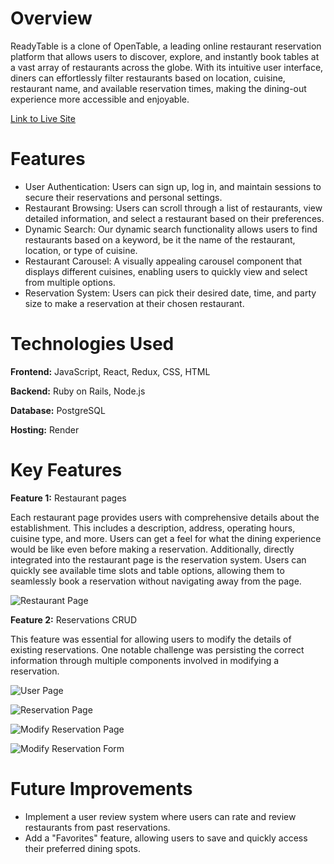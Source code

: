 # Overview
ReadyTable is a clone of OpenTable, a leading online restaurant reservation platform that allows users to discover, explore, and instantly book tables at a vast array of restaurants across the globe. With its intuitive user interface, diners can effortlessly filter restaurants based on location, cuisine, restaurant name, and available reservation times, making the dining-out experience more accessible and enjoyable.

[Link to Live Site](https://readytable.onrender.com/)

# Features
- User Authentication: Users can sign up, log in, and maintain sessions to secure their reservations and personal settings.
- Restaurant Browsing: Users can scroll through a list of restaurants, view detailed information, and select a restaurant based on their preferences.
- Dynamic Search: Our dynamic search functionality allows users to find restaurants based on a keyword, be it the name of the restaurant, location, or type of cuisine.
- Restaurant Carousel: A visually appealing carousel component that displays different cuisines, enabling users to quickly view and select from multiple options.
- Reservation System: Users can pick their desired date, time, and party size to make a reservation at their chosen restaurant.

# Technologies Used
**Frontend:** JavaScript, React, Redux, CSS, HTML

**Backend:** Ruby on Rails, Node.js

**Database:** PostgreSQL

**Hosting:** Render

# Key Features
**Feature 1:** Restaurant pages

Each restaurant page provides users with comprehensive details about the establishment. This includes a description, address, operating hours, cuisine type, and more. Users can get a feel for what the dining experience would be like even before making a reservation. Additionally, directly integrated into the restaurant page is the reservation system. Users can quickly see available time slots and table options, allowing them to seamlessly book a reservation without navigating away from the page.

![Restaurant Page](./storage/restaurant-page.png)


**Feature 2:**  Reservations CRUD

This feature was essential for allowing users to modify the details of existing reservations. One notable challenge was persisting the correct information through multiple components involved in modifying a reservation.

![User Page](./storage/user-page.png)

![Reservation Page](./storage/reservation-page.png)

![Modify Reservation Page](./storage/modify-reservation-page.png)

![Modify Reservation Form](./storage/modify-reservation-form.png)

# Future Improvements
- Implement a user review system where users can rate and review restaurants from past reservations.
- Add a "Favorites" feature, allowing users to save and quickly access their preferred dining spots.